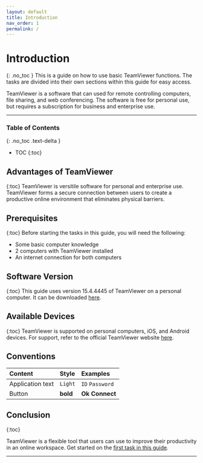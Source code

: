 ```yaml
---
layout: default
title: Introduction
nav_order: 1
permalink: /
---
```


# Introduction
{: .no_toc }
This is a guide on how to use basic TeamViewer functions. The tasks are divided into their own sections within this guide for easy access.
  
TeamViewer is a software that can used for remote controlling computers, file sharing, and web conferencing. The software is free for personal use, but requires a subscription for business and enterprise use. 

---

### Table of Contents
{: .no_toc .text-delta }

* TOC
{:toc}

## Advantages of TeamViewer
{:toc}
TeamViewer is versitile software for personal and enterprise use. TeamViewer forms a secure connection between users to create a productive online environment that eliminates physical barriers.

## Prerequisites
{:toc}
Before starting the tasks in this guide, you will need the following:
- Some basic computer knowledge
- 2 computers with TeamViewer installed
- An internet connection for both computers

## Software Version
{:toc}
This guide uses version 15.4.4445 of TeamViewer on a personal computer. It can be downloaded [here](https://www.teamviewer.com/en-us/?gclid=EAIaIQobChMImZTtyp7S6AIVg-NkCh3pXgGsEAAYASAAEgLQdfD_BwE]).

## Available Devices
{:toc}
TeamViewer is supported on personal computers, iOS, and Android devices. For support, refer to the official TeamViewer website [here](https://www.teamviewer.com/en/solutions/support-mobile-devices/]).

## Conventions

| Content | Style | Examples |
|:-----------------|:---------|:-------------------|
| Application text | `Light` | `ID` `Password` |
| Button | **bold** | **Ok** **Connect** |

## Conclusion
{:toc}

TeamViewer is a flexible tool that users can use to improve their productivity in an online workspace. Get started on the [first task in this guide](...).

---
